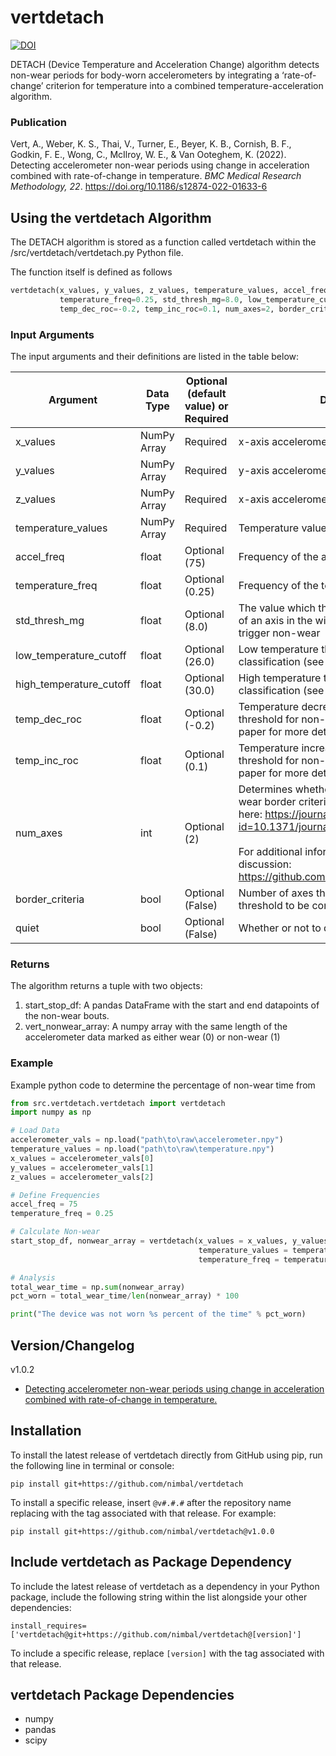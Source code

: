 # vertdetach 
[![DOI](https://zenodo.org/badge/447634532.svg)](https://zenodo.org/badge/latestdoi/447634532)

DETACH (Device Temperature and Acceleration Change) algorithm detects non-wear periods for body-worn accelerometers 
by integrating a ‘rate-of-change’ criterion for temperature into a combined temperature-acceleration algorithm.

### Publication

Vert, A., Weber, K. S., Thai, V., Turner, E., Beyer, K. B., Cornish, B. F., Godkin, F. E., Wong, C., McIlroy, W. E., 
& Van Ooteghem, K. (2022). Detecting accelerometer non-wear periods using change in acceleration combined with 
rate-of-change in temperature. *BMC Medical Research Methodology, 22*. https://doi.org/10.1186/s12874-022-01633-6

## Using the vertdetach Algorithm
The DETACH algorithm is stored as a function called vertdetach within the /src/vertdetach/vertdetach.py Python file.

The function itself is defined as follows
```python
vertdetach(x_values, y_values, z_values, temperature_values, accel_freq=75,
           temperature_freq=0.25, std_thresh_mg=8.0, low_temperature_cutoff=26, high_temperature_cutoff=30,
           temp_dec_roc=-0.2, temp_inc_roc=0.1, num_axes=2, border_criteria = False, quiet=False)
```

### Input Arguments
The input arguments and their definitions are listed in the table below:

| Argument                | Data Type   | Optional (default value) or Required | Description                                                                                             |
|-------------------------|-------------|--------------------------------------|---------------------------------------------------------------------------------------------------------|
| x_values                | NumPy Array | Required                             | x-axis accelerometer values                                                                             |
| y_values                | NumPy Array | Required                             | y-axis accelerometer values                                                                             |
| z_values                | NumPy Array | Required                             | x-axis accelerometer values                                                                             |
| temperature_values      | NumPy Array | Required                             | Temperature values                                                                                      |
| accel_freq              | float       | Optional (75)                        | Frequency of the accelerometer in Hz                                                                    |
| temperature_freq        | float       | Optional (0.25)                      | Frequency of the temperature in Hz                                                                      |
| std_thresh_mg           | float       | Optional (8.0)                       | The value which the standard deviation (STD) of an axis in the window must be below to trigger non-wear |
| low_temperature_cutoff  | float       | Optional (26.0)                      | Low temperature threshold for non-wear classification (see paper for more details)                      |
| high_temperature_cutoff | float       | Optional (30.0)                      | High temperature threshold for non-wear classification (see paper for more details)                     |
| temp_dec_roc            | float       | Optional (-0.2)                      | Temperature decrease rate-of-change threshold for non-wear classification (see paper for more details)  |
| temp_inc_roc            | float       | Optional (0.1)                       | Temperature increase rate-of-change threshold for non-wear classification (see paper for more details)  |
| num_axes                | int         | Optional (2)                         | Determines whether or not to use the non-wear border criteria inspired by van Hees here: https://journals.plos.org/plosone/article?id=10.1371/journal.pone.0061691 <br><br>For additional information, look at this discussion: https://github.com/nimbal/vertdetach/issues/1|
| border_criteria         | bool        | Optional (False)                     | Number of axes that must be below the STD threshold to be considered non-wear                           |
| quiet                   | bool        | Optional (False)                     | Whether or not to quiet print statements.                                                               |
### Returns
The algorithm returns a tuple with two objects:
1. start_stop_df: A pandas DataFrame with the start and end datapoints of the non-wear bouts.
2. vert_nonwear_array: A numpy array with the same length of the accelerometer data marked as either wear (0) or non-wear (1)

### Example
Example python code to determine the percentage of non-wear time from 
```python
from src.vertdetach.vertdetach import vertdetach
import numpy as np

# Load Data
accelerometer_vals = np.load("path\to\raw\accelerometer.npy")
temperature_values = np.load("path\to\raw\temperature.npy")
x_values = accelerometer_vals[0]
y_values = accelerometer_vals[1]
z_values = accelerometer_vals[2]

# Define Frequencies
accel_freq = 75
temperature_freq = 0.25

# Calculate Non-wear
start_stop_df, nonwear_array = vertdetach(x_values = x_values, y_values = y_values, z_values = z_values, 
                                          temperature_values = temperature_values, accel_freq = accel_freq, 
                                          temperature_freq = temperature_freq)

# Analysis
total_wear_time = np.sum(nonwear_array)
pct_worn = total_wear_time/len(nonwear_array) * 100

print("The device was not worn %s percent of the time" % pct_worn)

```
## Version/Changelog

v1.0.2
- [Detecting accelerometer non-wear periods using change in acceleration combined with rate-of-change in temperature.](https://doi.org/10.1186/s12874-022-01633-6)

## Installation

To install the latest release of vertdetach directly from GitHub using pip, run the following line in terminal or 
console:

`pip install git+https://github.com/nimbal/vertdetach`

To install a specific release, insert `@v#.#.#` after the repository name replacing with the tag associated with that 
release. For example:

`pip install git+https://github.com/nimbal/vertdetach@v1.0.0`

## Include vertdetach as Package Dependency

To include the latest release of vertdetach as a dependency in your Python package, include the following
string within the list alongside your other dependencies:

`install_requires=['vertdetach@git+https://github.com/nimbal/vertdetach@[version]']`

To include a specific release, replace `[version]` with the tag associated with that release.

## vertdetach Package Dependencies
- numpy
- pandas
- scipy
